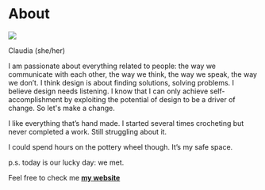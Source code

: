 # About

![](../images/perezoso.jpg)

Claudia (she/her)


I am passionate about everything related to people: the way we communicate with each other, the way we think, the way we speak, the way we don’t.
I think design is about finding solutions, solving problems. I believe design needs listening.
I know that I can only achieve self-accomplishment by exploiting the potential of design to be a driver of change. 
So let's make a change.


I like everything that’s hand made.
I started several times crocheting but never completed a work.
Still struggling about it.

I could spend hours on the pottery wheel though. It’s my safe space.

p.s. today is our lucky day: we met. 

Feel free to check me **[my website](https://community.emergentfutures.io/courses/5566525/content)**
